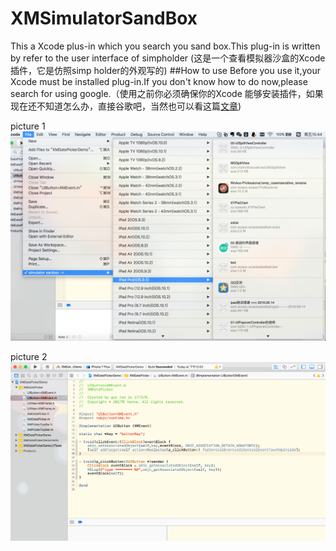 # XMSimulatorSandBox
This a Xcode plus-in which you search you sand box.This plug-in is written  by refer to the user interface of simpholder (这是一个查看模拟器沙盒的Xcode 插件，它是仿照simp holder的外观写的)
##How to use
Before you use it,your Xcode must be installed plug-in.If you don't know how to do now,please search for using google.（使用之前你必须确保你的Xcode 能够安装插件，如果现在还不知道怎么办，直接谷歌吧，当然也可以看这篇[文章](http://www.cocoachina.com/ios/20161207/18313.html))

picture 1
![image](https://github.com/DreamOfXM/XMSimulatorSandBox/blob/master/pic/1.png)

picture 2![image](https://github.com/DreamOfXM/XMSimulatorSandBox/blob/master/pic/2.gif)
